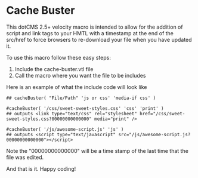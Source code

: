 Cache Buster
====================

This dotCMS 2.5+ velocity macro is intended to allow for the addition of script and link tags to your HMTL with a timestamp at the end of the src/href to force browsers to re-download your file when you have updated it. 

To use this macro follow these easy steps:

1. Include the cache-buster.vtl file
2. Call the macro where you want the file to be includes

Here is an example of what the include code will look like
```
## cacheBuster( "File/Path" 'js or css' 'media-if css' )

#cacheBuster( '/css/sweet-sweet-styles.css' 'css' 'print' )
## outputs <link type="text/css" rel="stylesheet" href="/css/sweet-sweet-styles.css?00000000000000" media="print" />

#cacheBuster( '/js/awesome-script.js' 'js' )
## outputs <script type="text/javascript" src="/js/awesome-script.js?00000000000000"></script>
```

Note the "00000000000000" will be a time stamp of the last time that the file was edited. 

And that is it. Happy coding!
